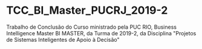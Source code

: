 # TCC_BI_Master_PUCRJ_2019-2
Trabalho de Conclusão do Curso ministrado pela PUC RIO, Business Intelligence Master BI MASTER, da Turma de 2019-2, da Disciplina "Projetos de Sistemas Inteligentes de Apoio à Decisão"
